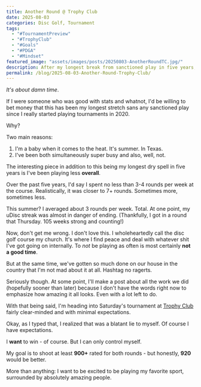 ```yaml
---
title: Another Round @ Trophy Club
date: 2025-08-03
categories: Disc Golf, Tournament
tags:
  - "#TournamentPreview"
  - "#TrophyClub"
  - "#Goals"
  - "#PDGA"
  - "#Mindset"
featured_image: "assets/images/posts/20250803-AnotherRoundTC.jpg/"
description: After my longest break from sanctioned play in five years, I’m heading into Trophy Club with renewed focus, realistic goals, and excitement just to be back on the course.
permalink: /blog/2025-08-03-Another-Round-Trophy-Club/
---
```

*It's about damn time*.

If I were someone who was good with stats and whatnot, I'd be willing to bet money that this has been my longest stretch sans any sanctioned play since I really started playing tournaments in 2020.

Why? 

Two main reasons:

1. I'm a baby when it comes to the heat. It's summer. In Texas. 
2. I've been both simultaneously super busy and also, well, not.

The interesting piece in addition to this being my longest dry spell in five years is I've been playing less **overall**.

Over the past five years, I'd say I spent no less than 3-4 rounds per week at the course. Realistically, it was closer to 7+ rounds. Sometimes more, sometimes less.

This summer? I averaged about 3 rounds per week. Total. At one point, my uDisc streak was almost in danger of ending. (Thankfully, I got in a round that Thursday. 105 weeks strong and counting!)

Now, don't get me wrong. I don't love this. I wholeheartedly call the disc golf course my church. It's where I find peace and deal with whatever shit I've got going on internally. To *not* be playing as often is most certainly **not a good time**.

But at the same time, we've gotten so much done on our house in the country that I'm not mad about it at all. Hashtag no ragerts.

Seriously though. At some point, I'll make a post about all the work we did (hopefully sooner than later) because I don't have the words right now to emphasize how amazing it all looks. Even with a lot left to do.

With that being said, I'm heading into Saturday's tournament at [Trophy Club](https://www.pdga.com/tour/event/91313#FPO) fairly clear-minded and with minimal expectations.

Okay, as I typed that, I realized that was a blatant lie to myself. Of course I have expectations.

I **want** to win - of course. But I can only control myself.

My goal is to shoot at least **900+** rated for both rounds - but honestly, **920** would be better.

More than anything: I want to be excited to be playing my favorite sport, surrounded by absolutely amazing people.
